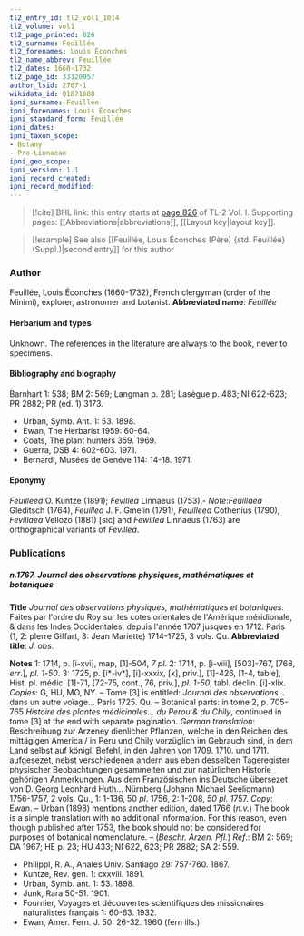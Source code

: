 ```yaml
---
tl2_entry_id: tl2_vol1_1014
tl2_volume: vol1
tl2_page_printed: 826
tl2_surname: Feuillée
tl2_forenames: Louis Éconches
tl2_name_abbrev: Feuillée
tl2_dates: 1660-1732
tl2_page_id: 33120957
author_lsid: 2707-1
wikidata_id: Q1871688
ipni_surname: Feuillée
ipni_forenames: Louis Éconches
ipni_standard_form: Feuillée
ipni_dates: 
ipni_taxon_scope: 
- Botany
- Pre-Linnaean
ipni_geo_scope: 
ipni_version: 1.1
ipni_record_created: 
ipni_record_modified:
---
```



> [!cite] BHL link: this entry starts at [page 826](https://www.biodiversitylibrary.org/page/33120957) of TL-2 Vol. I.
> Supporting pages: [[Abbreviations|abbreviations]], [[Layout key|layout key]].

> [!example] See also [[Feuillée, Louis Éconches (Père) {std. Feuillée} (Suppl.)|second entry]] for this author

### Author

Feuillée, Louis Éconches (1660-1732), French clergyman (order of the Minimi), explorer, astronomer and botanist. 
**Abbreviated name**: *Feuillée*

#### Herbarium and types

Unknown. The references in the literature are always to the book, never to specimens.

#### Bibliography and biography

Barnhart 1: 538; BM 2: 569; Langman p. 281; Lasègue p. 483; NI 622-623; PR 2882; PR (ed. 1) 3173.
- Urban, Symb. Ant. 1: 53. 1898.
- Ewan, The Herbarist 1959: 60-64.
- Coats, The plant hunters 359. 1969.
- Guerra, DSB 4: 602-603. 1971.
- Bernardi, Musées de Genéve 114: 14-18. 1971.

#### Eponymy

*Feuilleea* O. Kuntze (1891); *Fevillea* Linnaeus (1753).- *Note*:*Feuillaea* Gleditsch (1764), *Feuillea* J. F. Gmelin (1791), *Feuilleea* Cothenius (1790), *Fevillaea* Vellozo (1881) \[sic\] and *Fewillea* Linnaeus (1763) are orthographical variants of *Fevillea*.

### Publications

##### n.1767. Journal des observations physiques, mathématiques et botaniques

**Title**
*Journal des observations physiques, mathématiques et botaniques*. Faites par l'ordre du Roy sur les cotes orientales de l'Amérique méridionale, & dans les Indes Occidentales, depuis l'année 1707 jusques en 1712. Paris (1, 2: plerre Giffart, 3: Jean Mariette) 1714-1725, 3 vols. Qu.
**Abbreviated title**: *J. obs.*

**Notes**
1: 1714, p. \[i-xvi\], map, \[1\]-504, *7 pl*.
2: 1714, p. \[i-viii\], \[503\]-767, \[768, *err*.\], *pl. 1*-*50*.
3: 1725, p. \[i\*-iv\*\], \[i\]-xxxix, \[x\], priv.\], \[1\]-426, \[1-4, table\], Hist. pl. médic. \[1\]-71, \[72-75, cont., 76, priv.\], *pl. 1-50*, tabl. déclin. \[i\]-xlix.
*Copies*: G, HU, MO, NY. – Tome \[3\] is entitled: *Journal des observations...* dans un autre voïage... Paris 1725. Qu. – Botanical parts: in tome 2, p. 705-765 *Histoire des plantes médicinales... du Perou & du Chily*, continued in tome \[3\] at the end with separate pagination.
*German translation*: Beschreibung zur Arzeney dienlicher Pflanzen, welche in den Reichen des mittägigen America / in Peru und Chily vorzüglich im Gebrauch sind, in dem Land selbst auf königl. Befehl, in den Jahren von 1709. 1710. und 1711. aufgesezet, nebst verschiedenen andern aus eben desselben Tageregister physischer Beobachtungen gesammelten und zur natürlichen Historie gehörigen Anmerkungen. Aus dem Französischen ins Deutsche übersezet von D. Georg Leonhard Huth... Nürnberg (Johann Michael Seeligmann) 1756-1757, 2 vols. Qu., 1: 1-136, 50 *pl*. 1756, 2: 1-208, *50 pl. 1*757. *Copy*: Ewan. – Urban (1898) mentions another edition, dated 1766 (*n.v.*) The book is a simple translation with no additional information. For this reason, even though published after 1753, the book should not be considered for purposes of botanical nomenclature. – (*Beschr. Arzen. Pfl.*)
*Ref*.: BM 2: 569; DA 1967; HE p. 23; HU 433; NI 622, 623; PR 2882; SA 2: 559.
- Philippl, R. A., Anales Univ. Santiago 29: 757-760. 1867.
- Kuntze, Rev. gen. 1: cxxviii. 1891.
- Urban, Symb. ant. 1: 53. 1898.
- Junk, Rara 50-51. 1901.
- Fournier, Voyages et découvertes scientifiques des missionaires naturalistes français 1: 60-63. 1932.
- Ewan, Amer. Fern. J. 50: 26-32. 1960 (fern ills.)

